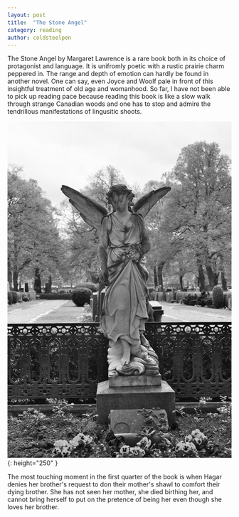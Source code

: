 ```yaml
---
layout: post 
title:  "The Stone Angel"
category: reading
author: coldsteelpen
---
```


The Stone Angel by Margaret Lawrence is a rare book both in its choice of protagonist and language. It is unifromly poetic with a rustic prairie charm peppered in. The range and depth of emotion can hardly be found in another novel. One can say, even Joyce and Woolf pale in front of this insightful treatment of old age and womanhood. So far, I have not been able to pick up reading pace because reading this book is like a slow walk through strange
Canadian woods and one has to stop and admire the tendrillous manifestations of lingusitic shoots.

![Clouds](/assets/images/stoneangel.jpg){: height="250" }

The most touching moment in the first quarter of the book is when Hagar denies her brother's request to don their mother's shawl to comfort their dying brother. She has not seen her mother, she died birthing her, and cannot bring herself to put on the pretence of being her even though she loves her brother.

